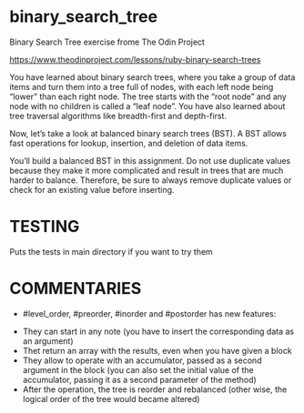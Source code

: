 # binary_search_tree
Binary Search Tree exercise frome The Odin Project

https://www.theodinproject.com/lessons/ruby-binary-search-trees


You have learned about binary search trees, where you take a group of data items and turn them into a tree full of nodes, with each left node being “lower” than each right node. The tree starts with the “root node” and any node with no children is called a “leaf node”. You have also learned about tree traversal algorithms like breadth-first and depth-first.

Now, let’s take a look at balanced binary search trees (BST). A BST allows fast operations for lookup, insertion, and deletion of data items.

You’ll build a balanced BST in this assignment. Do not use duplicate values because they make it more complicated and result in trees that are much harder to balance. Therefore, be sure to always remove duplicate values or check for an existing value before inserting.

# TESTING

Puts the tests in main directory if you want to try them

# COMMENTARIES

 * #level_order, #preorder, #inorder and #postorder has new features:
  - They can start in any note (you have to insert the corresponding data as an argument)
  - Thet return an array with the results, even when you have given a block
  - They allow to operate with an accumulator, passed as a second argument in the block (you can also set the initial value of the accumulator, passing it
  as a second parameter of the method)
  - After the operation, the tree is reorder and rebalanced (other wise, the logical order of the tree would became altered)
